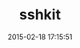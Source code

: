 ---
layout: post
title:  "sshkit"
repo:   "capistrano/sshkit"
date:   2015-02-18 17:15:51
gemurl: http://github.com/capistrano/sshkit
---